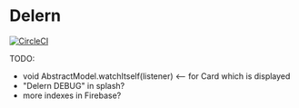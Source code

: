 # Delern

[![CircleCI](https://circleci.com/gh/dasfoo/delern.svg?style=svg)](https://circleci.com/gh/dasfoo/delern)

TODO:

* void AbstractModel.watchItself(listener) <-- for Card which is displayed
* "Delern DEBUG" in splash?
* more indexes in Firebase?
